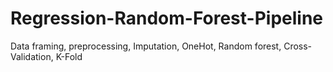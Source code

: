 # Regression-Random-Forest-Pipeline
Data framing, preprocessing, Imputation, OneHot, Random forest, Cross-Validation, K-Fold
